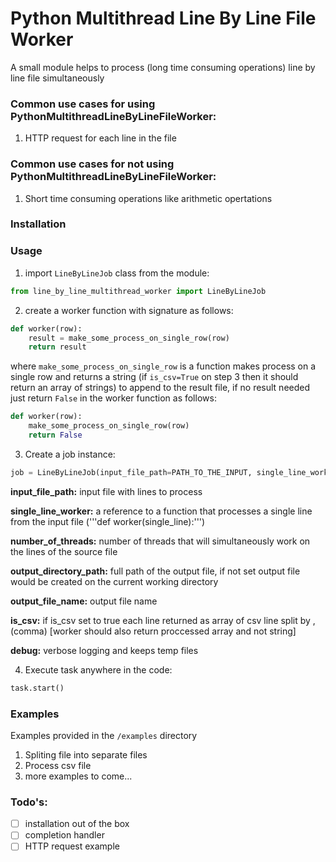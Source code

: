 # Python Multithread Line By Line File Worker
A small module helps to process (long time consuming operations) line by line file simultaneously

### Common use cases for using PythonMultithreadLineByLineFileWorker:
1. HTTP request for each line in the file

### Common use cases for not using PythonMultithreadLineByLineFileWorker:
1. Short time consuming operations like arithmetic opertations

### Installation

### Usage
1. import `LineByLineJob` class from the module: 
```python
from line_by_line_multithread_worker import LineByLineJob
```
2. create a worker function with signature as follows: 
```python
def worker(row):
    result = make_some_process_on_single_row(row)
    return result
```

where `make_some_process_on_single_row` is a function makes process on a single row and returns a string (if `is_csv=True` on step 3 then it should return an array of strings) to append to the result file, if no result needed just return `False` in the worker function as follows:

```python
def worker(row):
    make_some_process_on_single_row(row)
    return False
```
3. Create a job instance:
```python
job = LineByLineJob(input_file_path=PATH_TO_THE_INPUT, single_line_worker=worker, is_csv=False, number_of_threads=20, debug=True, output_file_name="MY_FILE_NAME.txt", output_directory_path=PATH_TO_OUTPUT_DIR)
```

**input_file_path:** input file with lines to process

**single_line_worker:** a reference to a function that processes a single line from the input file ('''def worker(single_line):''')

**number_of_threads:** number of threads that will simultaneously work on the lines of the source file

**output_directory_path:** full path of the output file, if not set output file would be created on the current working directory

**output_file_name:** output file name

**is_csv:** if is_csv set to true each line returned as array of csv line split by , (comma) [worker should also return proccessed array and not string]

**debug:** verbose logging and keeps temp files

4. Execute task anywhere in the code:
```python
task.start()
```

### Examples
Examples provided in the `/examples` directory
1. Spliting file into separate files
2. Process csv file
3. more examples to come...

### Todo's:
- [ ] installation out of the box
- [ ] completion handler
- [ ] HTTP request example
